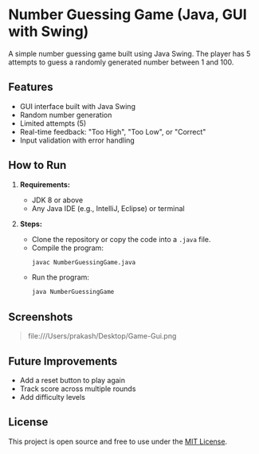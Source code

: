 # Number Guessing Game (Java, GUI with Swing)

A simple number guessing game built using Java Swing. The player has 5 attempts to guess a randomly generated number between 1 and 100.

## Features
- GUI interface built with Java Swing
- Random number generation
- Limited attempts (5)
- Real-time feedback: "Too High", "Too Low", or "Correct"
- Input validation with error handling

## How to Run

1. **Requirements:**
   - JDK 8 or above
   - Any Java IDE (e.g., IntelliJ, Eclipse) or terminal

2. **Steps:**
   - Clone the repository or copy the code into a `.java` file.
   - Compile the program:
     ```bash
     javac NumberGuessingGame.java
     ```
   - Run the program:
     ```bash
     java NumberGuessingGame
     ```

## Screenshots

> file:///Users/prakash/Desktop/Game-Gui.png

## Future Improvements
- Add a reset button to play again
- Track score across multiple rounds
- Add difficulty levels

## License
This project is open source and free to use under the [MIT License](LICENSE).
